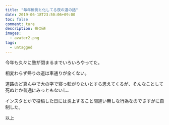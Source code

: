 ```yaml
---
title: "毎年恒例と化してる夜の道の話"
date: 2019-06-18T23:50:06+09:00
toc: false
comment: ture
description: 夜の道
images: 
  - avater2.png
tags: 
  - untagged
---
```


今年も久々に塾が閉まるまでいろいろやってた。

相変わらず帰りの道は車通りが全くない。

道路のど真ん中で大の字で寝っ転がりたいとすら思えてくるが、そんなことして死ぬとか普通にみっともないし、

インスタとかで投稿した日には炎上すること間違い無しな行為なのでさすがに自制した。

以上